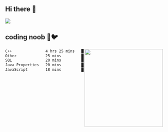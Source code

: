## Hi there 👋

<!--
**IZSSERAFIM/IZSSERAFIM** is a ✨ _special_ ✨ repository because its `README.md` (this file) appears on your GitHub profile.

Here are some ideas to get you started:

- 🔭 I’m currently working on ...
- 🌱 I’m currently learning ...
- 👯 I’m looking to collaborate on ...
- 🤔 I’m looking for help with ...
- 💬 Ask me about ...
- 📫 How to reach me: ...
- 😄 Pronouns: ...
- ⚡ Fun fact: ...
-->

![](https://pixel-profile.vercel.app/api/github-stats?username=IZSSERAFIM&screen_effect=true&theme=rainbow)

<!--
[![IZSSERAFIM's GitHub stats](https://github-readme-stats-omega-one-96.vercel.app/api?username=IZSSERAFIM&show_icons=true&theme=radical)](https://github.com/anuraghazra/github-readme-stats)
[![Top Langs](https://github-readme-stats-omega-one-96.vercel.app/api/top-langs/?username=IZSSERAFIM&layout=compact)](https://github.com/anuraghazra/github-readme-stats)
-->
## coding noob 🥬🐦

<img src="https://github-readme-stats-omega-one-96.vercel.app/api/top-langs/?username=IZSSERAFIM&layout=compact&langs_count=6" width="250" align="right"/>

<!--START_SECTION:waka-->

```txt
C++               4 hrs 25 mins   ██████████████████▒░░░░░░   73.29 %
Other             25 mins         █▓░░░░░░░░░░░░░░░░░░░░░░░   07.01 %
SQL               20 mins         █▒░░░░░░░░░░░░░░░░░░░░░░░   05.77 %
Java Properties   20 mins         █▒░░░░░░░░░░░░░░░░░░░░░░░   05.76 %
JavaScript        18 mins         █▒░░░░░░░░░░░░░░░░░░░░░░░   05.20 %
```

<!--END_SECTION:waka-->
